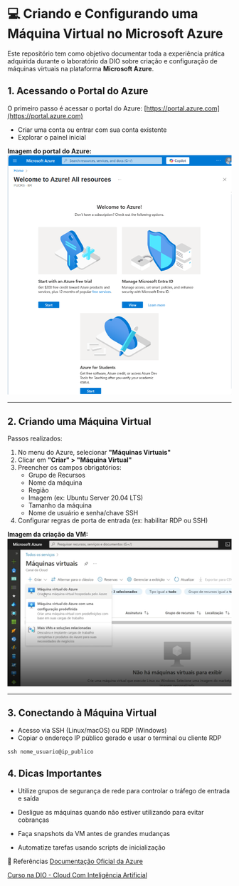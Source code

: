 # 💻 Criando e Configurando uma Máquina Virtual no Microsoft Azure

Este repositório tem como objetivo documentar toda a experiência prática adquirida durante o laboratório da DIO sobre criação e configuração de máquinas virtuais na plataforma **Microsoft Azure**.

## 1. Acessando o Portal do Azure

O primeiro passo é acessar o portal do Azure: [https://portal.azure.com](https://portal.azure.com)

- Criar uma conta ou entrar com sua conta existente
- Explorar o painel inicial

**Imagem do portal do Azure:**
![Portal do Azure](/images/portal-azure.png) <!-- [imagem] -->

---

## 2. Criando uma Máquina Virtual

Passos realizados:

1. No menu do Azure, selecionar **"Máquinas Virtuais"**
2. Clicar em **"Criar" > "Máquina Virtual"**
3. Preencher os campos obrigatórios:
   - Grupo de Recursos
   - Nome da máquina
   - Região
   - Imagem (ex: Ubuntu Server 20.04 LTS)
   - Tamanho da máquina
   - Nome de usuário e senha/chave SSH
4. Configurar regras de porta de entrada (ex: habilitar RDP ou SSH)

**Imagem da criação da VM:**
![Criação da VM](/images/criacao-vm.png) <!-- [imagem] -->

---

## 3. Conectando à Máquina Virtual

- Acesso via SSH (Linux/macOS) ou RDP (Windows)
- Copiar o endereço IP público gerado e usar o terminal ou cliente RDP

```
ssh nome_usuario@ip_publico
```

## 4. Dicas Importantes
- Utilize grupos de segurança de rede para controlar o tráfego de entrada e saída

- Desligue as máquinas quando não estiver utilizando para evitar cobranças

- Faça snapshots da VM antes de grandes mudanças

- Automatize tarefas usando scripts de inicialização

📎 Referências
[Documentação Oficial da Azure](https://learn.microsoft.com/pt-br/azure/)

[Curso na DIO - Cloud Com Inteligência Artificial](https://web.dio.me/track/xp-inc-cloud-com-inteligencia-artificial)